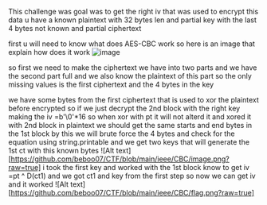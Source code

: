 This challenge was goal was to get the right iv that was used to encrypt this data u have a known plaintext with 32 bytes len and partial key with the last 4 bytes not known and partial ciphertext 

first u will need to know what does AES-CBC work so here is an image that explain how does it work 
![image](https://github.com/beboo07/CTF/assets/103918753/1f5dce9c-12dd-4e00-8bbe-89551e484598)

so first we need to make the ciphertext we have into two parts and we have the second part full and we also know the plaintext of this part so the only missing values is the first ciphertext and the 4 bytes in the key 

we have some bytes from the first ciphertext that is used to xor the plaintext before encrypted so if we just decrypt the 2nd block with the right key making the iv =b'\0'*16 so when xor with pt it will not alterd it and xored it with 2nd block in plaintext we should get the same starts and end bytes in the 1st block 
by this we will brute force the 4 bytes and check for the equation using string.printable
and we get two keys that will generate the 1st ct with this known bytes 
![Alt text][https://github.com/beboo07/CTF/blob/main/ieee/CBC/image.png?raw=true]
i took the first key and worked with the 1st block 
know to get iv =pt ^ D(ct1) 
and we got ct1 and key from the first step so now we can get iv and it worked 
![Alt text][https://github.com/beboo07/CTF/blob/main/ieee/CBC/flag.png?raw=true]
